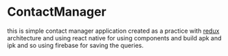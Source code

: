 # ContactManager
this is simple contact manager application created as a practice with <a href="https://redux.js.org/">redux </a> architecture and using  react native for using components and build apk and ipk and so using firebase for saving the queries.
